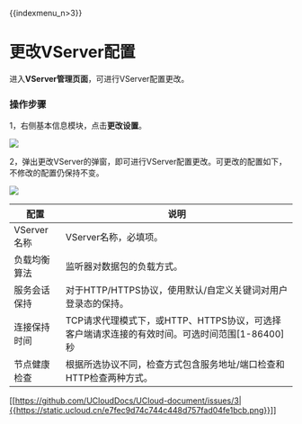 {{indexmenu_n>3}}

# 更改VServer配置

进入**VServer管理页面**，可进行VServer配置更改。

### 操作步骤

1，右侧基本信息模块，点击**更改设置**。

![](https://static.ucloud.cn/d756aed9104b47dbad5438d2f0f225f5.png)

2，弹出更改VServer的弹窗，即可进行VServer配置更改。可更改的配置如下，不修改的配置仍保持不变。

![](https://static.ucloud.cn/1598e21f7e224fffb09fe920af2e7130.png)

|配置|说明|
|---|---|
|VServer名称|VServer名称，必填项。|
|负载均衡算法|监听器对数据包的负载方式。|
|服务会话保持|对于HTTP/HTTPS协议，使用默认/自定义关键词对用户登录态的保持。|
|连接保持时间|TCP请求代理模式下，或HTTP、HTTPS协议，可选择客户端请求连接的有效时间。可选时间范围[1-86400]秒|
|节点健康检查|根据所选协议不同，检查方式包含服务地址/端口检查和HTTP检查两种方式。|

[[https://github.com/UCloudDocs/UCloud-document/issues/3|{{https://static.ucloud.cn/e7fec9d74c744c448d757fad04fe1bcb.png}}]]
